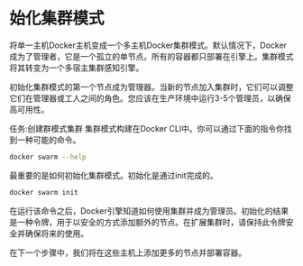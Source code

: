 # 始化集群模式
将单一主机Docker主机变成一个多主机Docker集群模式。默认情况下，Docker成为了管理者，它是一个孤立的单节点。所有的容器都只部署在引擎上。集群模式将其转变为一个多宿主集群感知引擎。

初始化集群模式的第一个节点成为管理器。当新的节点加入集群时，它们可以调整它们在管理器或工人之间的角色。您应该在生产环境中运行3-5个管理员，以确保高可用性。

任务:创建群模式集群
集群模式构建在Docker CLI中。你可以通过下面的指令你找到一种可能的命令。
```bash
docker swarm --help
```
最重要的是如何初始化集群模式。初始化是通过init完成的。
```bash
docker swarm init
```
在运行该命令之后，Docker引擎知道如何使用集群并成为管理员。初始化的结果是一种令牌，用于以安全的方式添加额外的节点。在扩展集群时，请保持此令牌安全并确保将来的使用。

在下一个步骤中，我们将在这些主机上添加更多的节点并部署容器。


